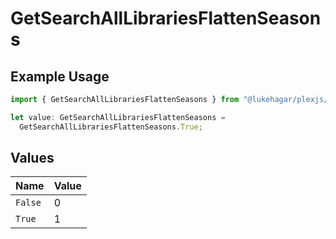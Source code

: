 # GetSearchAllLibrariesFlattenSeasons

## Example Usage

```typescript
import { GetSearchAllLibrariesFlattenSeasons } from "@lukehagar/plexjs/sdk/models/operations";

let value: GetSearchAllLibrariesFlattenSeasons =
  GetSearchAllLibrariesFlattenSeasons.True;
```

## Values

| Name    | Value   |
| ------- | ------- |
| `False` | 0       |
| `True`  | 1       |